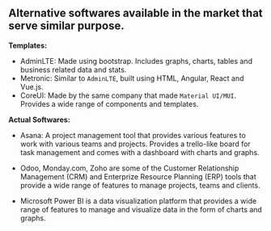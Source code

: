 ## Alternative softwares available in the market that serve similar purpose.

**Templates:**

- AdminLTE: Made using bootstrap. Includes graphs, charts, tables and business related data and stats.
- Metronic: Similar to `AdminLTE`, built using HTML, Angular, React and Vue.js.
- CoreUI: Made by the same company that made `Material UI/MUI`. Provides a wide range of components and templates.

**Actual Softwares:**

- Asana: A project management tool that provides various features to work with various teams and projects. Provides a trello-like board for task management and comes with a dashboard with charts and graphs.
- Odoo, Monday.com, Zoho are some of the Customer Relationship Management (CRM) and Enterprize Resource Planning (ERP) tools that provide a wide range of features to manage projects, teams and clients.

- Microsoft Power BI is a data visualization platform that provides a wide range of features to manage and visualize data in the form of charts and graphs.
